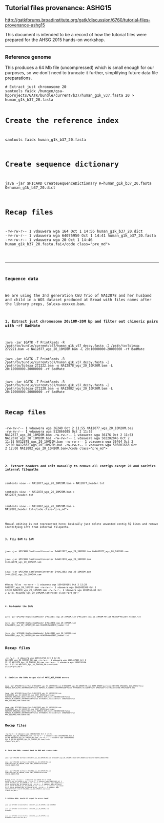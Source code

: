 ## Tutorial files provenance: ASHG15

http://gatkforums.broadinstitute.org/gatk/discussion/6760/tutorial-files-provenance-ashg15

<p>This document is intended to be a record of how the tutorial files were prepared for the AHSG 2015 hands-on workshop.</p>
<hr />
<h3>Reference genome</h3>
<p>This produces a 64 Mb file (uncompressed) which is small enough for our purposes, so we don't need to truncate it further, simplifying future data file preparations.</p>
<pre><code class="pre_md"># Extract just chromosome 20
samtools faidx /humgen/gsa-hpprojects/GATK/bundle/current/b37/human_g1k_v37.fasta 20 &gt; human_g1k_b37_20.fasta

# Create the reference index
samtools faidx human_g1k_b37_20.fasta

# Create sequence dictionary
java -jar $PICARD CreateSequenceDictionary R=human_g1k_b37_20.fasta O=human_g1k_b37_20.dict

# Recap files
-rw-rw-r-- 1 vdauwera wga      164 Oct  1 14:56 human_g1k_b37_20.dict
-rw-rw-r-- 1 vdauwera wga 64075950 Oct  1 14:41 human_g1k_b37_20.fasta
-rw-rw-r-- 1 vdauwera wga       20 Oct  1 14:46 human_g1k_b37_20.fasta.fai</code class="pre_md"></pre>
<hr />
<h3>Sequence data</h3>
<p>We are using the 2nd generation CEU Trio of NA12878 and her husband and child in a WGS dataset produced at Broad with files names after the library preps, Solexa-xxxxxx.bam.</p>
<h4>1. Extract just chromosome 20:10M-20M bp and filter out chimeric pairs with -rf BadMate</h4>
<pre><code class="pre_md">java -jar $GATK -T PrintReads -R /path/to/bundle/current/b37/human_g1k_v37_decoy.fasta -I /path/to/Solexa-272221.bam -o NA12877_wgs_20_10M20M.bam -L 20:10000000-20000000 -rf BadMate 

java -jar $GATK -T PrintReads -R /path/to/bundle/current/b37/human_g1k_v37_decoy.fasta -I /path/to/Solexa-272222.bam -o NA12878_wgs_20_10M20M.bam -L 20:10000000-20000000 -rf BadMate 

java -jar $GATK -T PrintReads -R /path/to/bundle/current/b37/human_g1k_v37_decoy.fasta -I /path/to/Solexa-272228.bam -o NA12882_wgs_20_10M20M.bam -L 20:10000000-20000000 -rf BadMate 

# Recap files
-rw-rw-r-- 1 vdauwera wga     36240 Oct  2 11:55 NA12877_wgs_20_10M20M.bai
-rw-rw-r-- 1 vdauwera wga 512866085 Oct  2 11:55 NA12877_wgs_20_10M20M.bam
-rw-rw-r-- 1 vdauwera wga     36176 Oct  2 11:53 NA12878_wgs_20_10M20M.bai
-rw-rw-r-- 1 vdauwera wga 502282846 Oct  2 11:53 NA12878_wgs_20_10M20M.bam
-rw-rw-r-- 1 vdauwera wga     36464 Oct  2 12:00 NA12882_wgs_20_10M20M.bai
-rw-rw-r-- 1 vdauwera wga 505001668 Oct  2 12:00 NA12882_wgs_20_10M20M.bam</code class="pre_md"></pre>
<h4>2. Extract headers and edit manually to remove all contigs except 20 and sanitize internal filepaths</h4>
<pre><code class="pre_md">samtools view -H NA12877_wgs_20_10M20M.bam &gt; NA12877_header.txt

samtools view -H NA12878_wgs_20_10M20M.bam &gt; NA12878_header.txt

samtools view -H NA12882_wgs_20_10M20M.bam &gt; NA12882_header.txt</code class="pre_md"></pre>
<p>Manual editing is not represented here; basically just delete unwanted contig SQ lines and remove identifying info from internal filepaths.</p>
<h4>3. Flip BAM to SAM</h4>
<pre><code class="pre_md">java -jar $PICARD SamFormatConverter I=NA12877_wgs_20_10M20M.bam O=NA12877_wgs_20_10M20M.sam

java -jar $PICARD SamFormatConverter I=NA12878_wgs_20_10M20M.bam O=NA12878_wgs_20_10M20M.sam

java -jar $PICARD SamFormatConverter I=NA12882_wgs_20_10M20M.bam O=NA12882_wgs_20_10M20M.sam

#Recap files
-rw-rw-r-- 1 vdauwera wga 1694169101 Oct  2 12:28 NA12877_wgs_20_10M20M.sam
-rw-rw-r-- 1 vdauwera wga 1661483309 Oct  2 12:30 NA12878_wgs_20_10M20M.sam
-rw-rw-r-- 1 vdauwera wga 1696553456 Oct  2 12:31 NA12882_wgs_20_10M20M.sam</code class="pre_md"></pre>
<h4>4. Re-header the SAMs</h4>
<pre><code class="pre_md">java -jar $PICARD ReplaceSamHeader I=NA12877_wgs_20_10M20M.sam O=NA12877_wgs_20_10M20M_RH.sam HEADER=NA12877_header.txt

java -jar $PICARD ReplaceSamHeader I=NA12878_wgs_20_10M20M.sam O=NA12878_wgs_20_10M20M_RH.sam HEADER=NA12878_header.txt    

java -jar $PICARD ReplaceSamHeader I=NA12882_wgs_20_10M20M.sam O=NA12882_wgs_20_10M20M_RH.sam HEADER=NA12882_header.txt    

# Recap files
-rw-rw-r-- 1 vdauwera wga 1694153715 Oct  2 12:35 NA12877_wgs_20_10M20M_RH.sam
-rw-rw-r-- 1 vdauwera wga 1661467923 Oct  2 12:37 NA12878_wgs_20_10M20M_RH.sam
-rw-rw-r-- 1 vdauwera wga 1696538104 Oct  2 12:38 NA12882_wgs_20_10M20M_RH.sam</code class="pre_md"></pre>
<h4>5. Sanitize the SAMs to get rid of MATE_NOT_FOUND errors</h4>
<pre><code class="pre_md">java -jar $PICARD RevertSam I=NA12877_wgs_20_10M20M_RH.sam O=NA12877_wgs_20_10M20M_RS.sam SORT_ORDER=queryname RESTORE_ORIGINAL_QUALITIES=false REMOVE_DUPLICATE_INFORMATION=false REMOVE_ALIGNMENT_INFORMATION=false ATTRIBUTE_TO_CLEAR=null SANITIZE=true MAX_DISCARD_FRACTION=0.001

java -jar $PICARD RevertSam I=NA12878_wgs_20_10M20M_RH.sam O=NA12878_wgs_20_10M20M_RS.sam SORT_ORDER=queryname RESTORE_ORIGINAL_QUALITIES=false REMOVE_DUPLICATE_INFORMATION=false REMOVE_ALIGNMENT_INFORMATION=false ATTRIBUTE_TO_CLEAR=null SANITIZE=true MAX_DISCARD_FRACTION=0.001

java -jar $PICARD RevertSam I=NA12882_wgs_20_10M20M_RH.sam O=NA12882_wgs_20_10M20M_RS.sam SORT_ORDER=queryname RESTORE_ORIGINAL_QUALITIES=false REMOVE_DUPLICATE_INFORMATION=false REMOVE_ALIGNMENT_INFORMATION=false ATTRIBUTE_TO_CLEAR=null SANITIZE=true MAX_DISCARD_FRACTION=0.001

# Recap files
-rw-rw-r-- 1 vdauwera wga 1683827201 Oct  2 12:45 NA12877_wgs_20_10M20M_RS.sam
-rw-rw-r-- 1 vdauwera wga 1652093793 Oct  2 12:49 NA12878_wgs_20_10M20M_RS.sam
-rw-rw-r-- 1 vdauwera wga 1688143091 Oct  2 12:54 NA12882_wgs_20_10M20M_RS.sam</code class="pre_md"></pre>
<h4>6. Sort the SAMs, convert back to BAM and create index</h4>
<pre><code class="pre_md">java -jar $PICARD SortSam I=NA12877_wgs_20_10M20M_RS.sam O=NA12877_wgs_20_10M20M_V.bam SORT_ORDER=coordinate CREATE_INDEX=TRUE

java -jar $PICARD SortSam I=NA12878_wgs_20_10M20M_RS.sam O=NA12878_wgs_20_10M20M_V.bam SORT_ORDER=coordinate CREATE_INDEX=TRUE

java -jar $PICARD SortSam I=NA12882_wgs_20_10M20M_RS.sam O=NA12882_wgs_20_10M20M_V.bam SORT_ORDER=coordinate CREATE_INDEX=TRUE

#recap files
-rw-rw-r-- 1 vdauwera wga     35616 Oct  2 13:08 NA12877_wgs_20_10M20M_V.bai
-rw-rw-r-- 1 vdauwera wga 508022682 Oct  2 13:08 NA12877_wgs_20_10M20M_V.bam
-rw-rw-r-- 1 vdauwera wga     35200 Oct  2 13:06 NA12878_wgs_20_10M20M_V.bai
-rw-rw-r-- 1 vdauwera wga 497742417 Oct  2 13:06 NA12878_wgs_20_10M20M_V.bam
-rw-rw-r-- 1 vdauwera wga     35632 Oct  2 13:04 NA12882_wgs_20_10M20M_V.bai
-rw-rw-r-- 1 vdauwera wga 500446729 Oct  2 13:04 NA12882_wgs_20_10M20M_V.bam</code class="pre_md"></pre>
<h4>7. Validate BAMs; should all output &quot;No errors found&quot;</h4>
<pre><code class="pre_md">java -jar $PICARD ValidateSamFile I=NA12877_wgs_20_10M20M_V.bam M=SUMMARY

java -jar $PICARD ValidateSamFile I=NA12878_wgs_20_10M20M_V.bam M=SUMMARY

java -jar $PICARD ValidateSamFile I=NA12882_wgs_20_10M20M_V.bam M=SUMMARY</code class="pre_md"></pre>